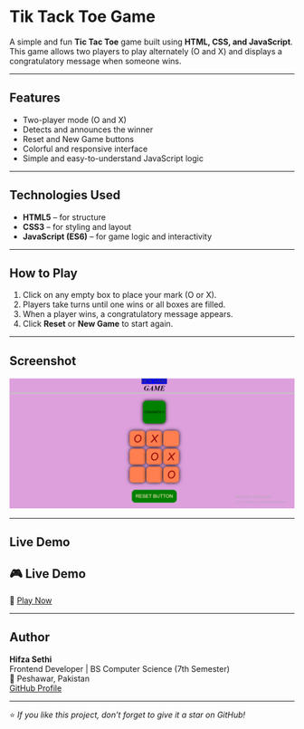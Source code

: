 # Tik Tack Toe Game

A simple and fun **Tic Tac Toe** game built using **HTML, CSS, and JavaScript**.  
This game allows two players to play alternately (O and X) and displays a congratulatory message when someone wins.

---

## Features

- Two-player mode (O and X)
- Detects and announces the winner
- Reset and New Game buttons
- Colorful and responsive interface
- Simple and easy-to-understand JavaScript logic

---

## Technologies Used

- **HTML5** – for structure
- **CSS3** – for styling and layout
- **JavaScript (ES6)** – for game logic and interactivity

---

## How to Play

1. Click on any empty box to place your mark (O or X).
2. Players take turns until one wins or all boxes are filled.
3. When a player wins, a congratulatory message appears.
4. Click **Reset** or **New Game** to start again.

---

## Screenshot

![Game Preview](ScreenShot.png)

---

## Live Demo

## 🎮 Live Demo

🔗 [Play Now](https://hifzasethi.github.io/Tic-Tac-Toe/)

---

## Author

**Hifza Sethi**  
Frontend Developer | BS Computer Science (7th Semester)  
📍 Peshawar, Pakistan  
 [GitHub Profile](https://github.com/HifzaSethi)

---

⭐ _If you like this project, don’t forget to give it a star on GitHub!_
